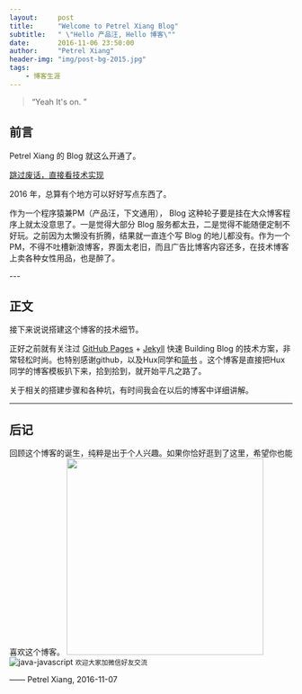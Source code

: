 ```yaml
---
layout:     post
title:      "Welcome to Petrel Xiang Blog"
subtitle:   " \"Hello 产品汪, Hello 博客\""
date:       2016-11-06 23:50:00
author:     "Petrel Xiang"
header-img: "img/post-bg-2015.jpg"
tags:
    - 博客生涯
---
```


> “Yeah It's on. ”


## 前言

Petrel Xiang 的 Blog 就这么开通了。

[跳过废话，直接看技术实现 ](#build)



2016 年，总算有个地方可以好好写点东西了。

作为一个程序猿兼PM（产品汪，下文通用）， Blog 这种轮子要是挂在大众博客程序上就太没意思了。一是觉得大部分 Blog 服务都太丑，二是觉得不能随便定制不好玩。之前因为太懒没有折腾，结果就一直连个写 Blog 的地儿都没有。作为一个PM，不得不吐槽新浪博客，界面太老旧，而且广告比博客内容还多，在技术博客上卖各种女性用品，也是醉了。


<p id = "build"></p>
---


## 正文

接下来说说搭建这个博客的技术细节。  

正好之前就有关注过 [GitHub Pages](https://pages.github.com/) + [Jekyll](http://jekyllrb.com/) 快速 Building Blog 的技术方案，非常轻松时尚。也特别感谢github，以及Hux同学和[简书](http://http://www.jianshu.com/) 。这个博客是直接把Hux同学的博客模板扒下来，拾到拾到，就开始平凡之路了。

关于相关的搭建步骤和各种坑，有时间我会在以后的博客中详细讲解。


---


## 后记

回顾这个博客的诞生，纯粹是出于个人兴趣。如果你恰好逛到了这里，希望你也能喜欢这个博客。
<img src="{{ site.baseurl }}/img/my_weixin.jpg" width="350" height="350"/>
![java-javascript](/img/my_weixin.jpg)
<small class="img-hint">欢迎大家加微信好友交流</small>

—— Petrel Xiang, 2016-11-07
